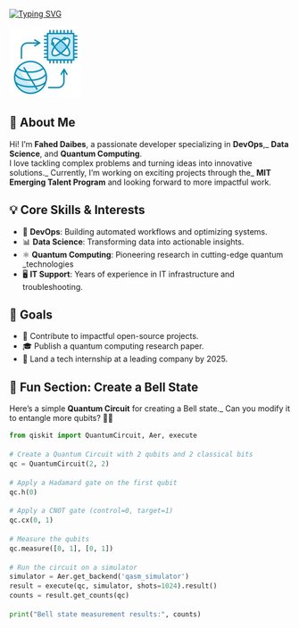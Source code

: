 [![Typing SVG](https://readme-typing-svg.demolab.com/?lines=Welcome+to+My+Profile;Exploring+DevOps%2C+Data+Science;Quantum+Computing;Building+Innovative+Tech+Solutions%21;Join+Me+on+This+Exciting+Journey)](https://git.io/typing-svg)

![Banner](./assets/quantum.png)

## 🚀 About Me  

Hi! I’m **Fahed Daibes**, a passionate developer specializing in **DevOps**,_
**Data Science**, and **Quantum Computing**.  
I love tackling complex problems and turning ideas into innovative solutions._
Currently, I’m working on exciting projects through the_
 **MIT Emerging Talent Program** and looking forward to more impactful work.

## 💡 Core Skills & Interests

- 🔧 **DevOps**: Building automated workflows and optimizing systems.  
- 📊 **Data Science**: Transforming data into actionable insights.  
- ⚛️ **Quantum Computing**: Pioneering research in cutting-edge quantum _technologies
- 🖥️ **IT Support**: Years of experience in IT infrastructure and troubleshooting.

## 🎯 Goals

- 🌱 Contribute to impactful open-source projects.  
- 🎓 Publish a quantum computing research paper.  
- 💼 Land a tech internship at a leading company by 2025.  

## 🔗 Fun Section: Create a Bell State  

Here’s a simple **Quantum Circuit** for creating a Bell state._
Can you modify it to entangle more qubits? 🧑‍💻

```python
from qiskit import QuantumCircuit, Aer, execute

# Create a Quantum Circuit with 2 qubits and 2 classical bits
qc = QuantumCircuit(2, 2)

# Apply a Hadamard gate on the first qubit
qc.h(0)

# Apply a CNOT gate (control=0, target=1)
qc.cx(0, 1)

# Measure the qubits
qc.measure([0, 1], [0, 1])

# Run the circuit on a simulator
simulator = Aer.get_backend('qasm_simulator')
result = execute(qc, simulator, shots=1024).result()
counts = result.get_counts(qc)

print("Bell state measurement results:", counts)

